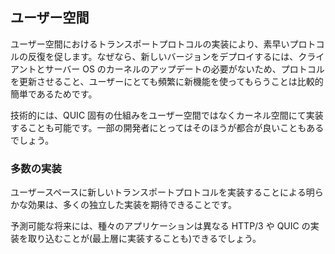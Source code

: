 ## ユーザー空間

ユーザー空間におけるトランスポートプロトコルの実装により、素早いプロトコルの反復を促します。なぜなら、新しいバージョンをデプロイするには、クライアントとサーバー OS のカーネルのアップデートの必要がないため、プロトコルを更新させること、ユーザーにとても頻繁に新機能を使ってもらうことは比較的簡単であるためです。

技術的には、QUIC 固有の仕組みをユーザー空間ではなくカーネル空間にて実装することも可能です。一部の開発者にとってはそのほうが都合が良いこともあるでしょう。

### 多数の実装

ユーザースペースに新しいトランスポートプロトコルを実装することによる明らかな効果は、多くの独立した実装を期待できることです。

予測可能な将来には、種々のアプリケーションは異なる HTTP/3 や QUIC の実装を取り込むことが(最上層に実装することも)できるでしょう。
